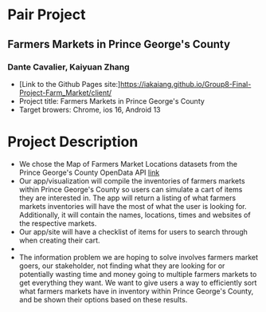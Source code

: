 # Pair Project
## Farmers Markets in Prince George's County
### Dante Cavalier, Kaiyuan Zhang

- [Link to the Github Pages site:]https://iakaiang.github.io/Group8-Final-Project-Farm_Market/client/
- Project title: Farmers Markets in Prince George's County 
- Target browers: Chrome, ios 16, Android 13

# Project Description
- We chose the Map of Farmers Market Locations datasets from the Prince George's County
OpenData API [link](https://data.princegeorgescountymd.gov/Community/Map-of-Farmers-Market-locations/bfif-wvjj)
- Our app/visualization will compile the inventories of farmers markets within Prince George's
County so users can simulate a cart of items they are interested in. The app will return a listing of what farmers markets inventories will have the most of what the user is looking for. Additionally, it
will contain the names, locations, times and websites of the respective markets.
- Our app/site will have a checklist of items for users to search through when creating
their cart.
- 
- The information problem we are hoping to solve involves farmers market goers, our stakeholder,
not finding what they are looking for or potentially wasting time and money going to multiple
farmers markets to get everything they want. We want to give users a way to efficiently sort what farmers markets have in inventory within Prince George's County, and be shown their options based on these results. 
